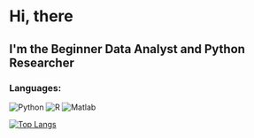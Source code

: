 # Hi, there
## I'm the Beginner Data Analyst and Python Researcher

### Languages:
![Python](https://img.shields.io/badge/-Python-orange)
![R](https://img.shields.io/badge/-R-lightblue)
![Matlab](https://img.shields.io/badge/-Matlab-lightgrey)


[![Top Langs](https://github-readme-stats.vercel.app/api/top-langs/?username=dichka&layout=compact)](https://github.com/anuraghazra/github-readme-stats)
